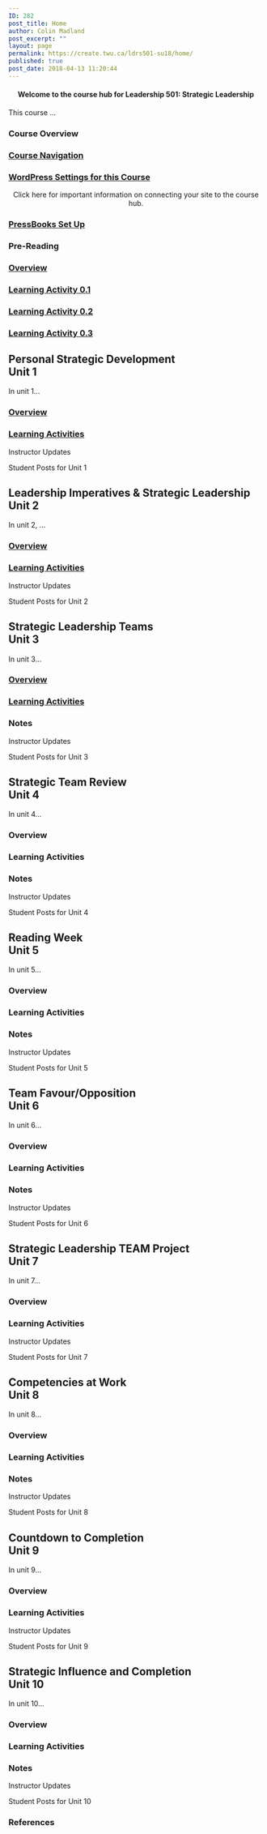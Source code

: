 ```yaml
---
ID: 282
post_title: Home
author: Colin Madland
post_excerpt: ""
layout: page
permalink: https://create.twu.ca/ldrs501-su18/home/
published: true
post_date: 2018-04-13 11:20:44
---
```

<!--themify_builder_static-->

<h4 style="text-align: center">Welcome to the course hub for Leadership 501: Strategic Leadership</h4>

This course &#8230;

<h3>Course Overview</h3>

<a href="https://create.twu.ca/orientation/digital-skills/navigating-a-connected-course/">

</a>

<h3><a href="https://create.twu.ca/orientation/digital-skills/navigating-a-connected-course/">Course Navigation</a></h3>

<a href="https://create.twu.ca/ldrs501-su18/wordpress-settings/">

</a>

<h3><a href="https://create.twu.ca/ldrs501-su18/wordpress-settings/">WordPress Settings for this Course</a></h3>

<p style="text-align: center">Click here for important information on connecting your site to the course hub.</p>

<a href="https://create.twu.ca/ldrs501-su18/pressbooks-setup/">

</a>

<h3><a href="https://create.twu.ca/ldrs501-su18/pressbooks-setup/">PressBooks Set Up</a></h3>

<h3>Pre-Reading<br /></h3>

<a href="https://create.twu.ca/ldrs501-su18/week-0/">

</a>

<h3><a href="https://create.twu.ca/ldrs501-su18/week-0/">Overview</a></h3>

<a href="https://create.twu.ca/ldrs501-su18/activity-0-1/">

</a>

<h3><a href="https://create.twu.ca/ldrs501-su18/activity-0-1/">Learning Activity 0.1</a></h3>

<a href="https://create.twu.ca/ldrs501-su18/activity-0-2">

</a>

<h3><a href="https://create.twu.ca/ldrs501-su18/activity-0-2">Learning Activity 0.2</a></h3>

<a href="https://create.twu.ca/ldrs501-su18/activity-0-2">

</a>

<h3><a href="https://create.twu.ca/ldrs501-su18/activity-0-2">Learning Activity 0.3</a></h3>

<h2>Personal Strategic Development<br />Unit 1</h2>

In unit 1&#8230;

<a href="https://create.twu.ca/ldrs501-su18/unit-1/">

</a>

<h3><a href="https://create.twu.ca/ldrs501-su18/unit-1/">Overview</a></h3>

<a href="https://create.twu.ca/ldrs501-su18/unit-1-learning-activities/">

</a>

<h3><a href="https://create.twu.ca/ldrs501-su18/unit-1-learning-activities/">Learning Activities</a></h3>

Instructor Updates

Student Posts for Unit 1

<h2>Leadership Imperatives &amp; Strategic Leadership<br />Unit 2</h2>

In unit 2, &#8230;

<a href="https://create.twu.ca/ldrs501-su18/unit-1/">

</a>

<h3><a href="https://create.twu.ca/ldrs501-su18/unit-1/">Overview</a></h3>

<a href="https://create.twu.ca/ldrs501-su18/unit-1-learning-activities/">

</a>

<h3><a href="https://create.twu.ca/ldrs501-su18/unit-1-learning-activities/">Learning Activities</a></h3>

Instructor Updates

Student Posts for Unit 2

<h2>Strategic Leadership Teams<br />Unit 3</h2>

In unit 3&#8230;

<a href="https://create.twu.ca/ldrs501-su18/unit-3/">

</a>

<h3><a href="https://create.twu.ca/ldrs501-su18/unit-3/">Overview</a></h3>

<a href="https://create.twu.ca/ldrs501-su18/unit-3-learning-activities/">

</a>

<h3><a href="https://create.twu.ca/ldrs501-su18/unit-3-learning-activities/">Learning Activities</a></h3>

<h3>Notes</h3>

Instructor Updates

Student Posts for Unit 3

<h2>Strategic Team Review<br />Unit 4</h2>

In unit 4&#8230;

<h3>Overview</h3>

<h3>Learning Activities</h3>

<h3>Notes</h3>

Instructor Updates

Student Posts for Unit 4

<h2>Reading Week<br />Unit 5</h2>

In unit 5&#8230;

<h3>Overview</h3>

<h3>Learning Activities</h3>

<h3>Notes</h3>

Instructor Updates

Student Posts for Unit 5

<h2>Team Favour/Opposition<br />Unit 6</h2>

In unit 6&#8230;

<h3>Overview</h3>

<h3>Learning Activities</h3>

<h3>Notes</h3>

Instructor Updates

Student Posts for Unit 6

<h2>Strategic Leadership TEAM Project<br />Unit 7</h2>

In unit 7&#8230;

<h3>Overview</h3>

<h3>Learning Activities</h3>

Instructor Updates

Student Posts for Unit 7

<h2>Competencies at Work<br />Unit 8</h2>

In unit 8&#8230;

<h3>Overview</h3>

<h3>Learning Activities</h3>

<h3>Notes</h3>

Instructor Updates

Student Posts for Unit 8

<h2>Countdown to Completion<br />Unit 9</h2>

In unit 9&#8230;

<h3>Overview</h3>

<h3>Learning Activities</h3>

Instructor Updates

Student Posts for Unit 9

<h2>Strategic Influence and Completion<br />Unit 10</h2>

In unit 10&#8230;

<h3>Overview</h3>

<h3>Learning Activities</h3>

<h3>Notes</h3>

Instructor Updates

Student Posts for Unit 10

<h3>References</h3>

 

<!--/themify_builder_static-->